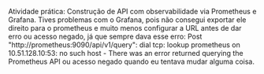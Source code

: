 Atividade prática: Construção de API com observabilidade via Prometheus e Grafana.
Tives problemas com o Grafana, pois não consegui exportar ele direito para o prometheus e muito menos configurar a URL antes de dar erro ou acesso negado, já que sempre dava esse erro: Post "http://prometheus:9090/api/v1/query": dial tcp: lookup prometheus on 10.51.128.10:53: no such host - There was an error returned querying the Prometheus API ou acesso negado quando eu tentava mudar alguma coisa.
